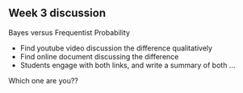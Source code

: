 ## Week 3 discussion

Bayes versus Frequentist Probability 

- Find youtube video discussion the difference qualitatively
- Find online document discussing the difference
- Students engage with both links, and write a summary of both ...

Which one are you??